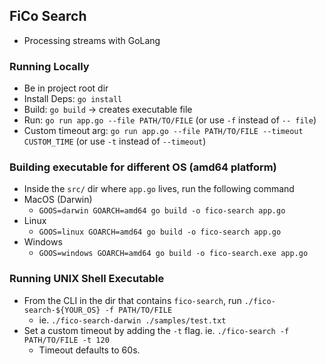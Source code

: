 ## FiCo Search
- Processing streams with GoLang

### Running Locally
- Be in project root dir
- Install Deps: `go install`
- Build: `go build` -> creates executable file
- Run: `go run app.go --file PATH/TO/FILE` (or use `-f` instead of `-- file`)
- Custom timeout arg: `go run app.go --file PATH/TO/FILE --timeout CUSTOM_TIME` (or use `-t` instead of `--timeout`)

### Building executable for different OS (amd64 platform)
- Inside the `src/` dir where `app.go` lives, run the following command
- MacOS (Darwin)
  - `GOOS=darwin GOARCH=amd64 go build -o fico-search app.go`
- Linux
  - `GOOS=linux GOARCH=amd64 go build -o fico-search app.go`
- Windows
  - `GOOS=windows GOARCH=amd64 go build -o fico-search.exe app.go`

### Running UNIX Shell Executable
- From the CLI in the dir that contains `fico-search`, run `./fico-search-${YOUR_OS} -f PATH/TO/FILE`
  - ie. `./fico-search-darwin ./samples/test.txt`
- Set a custom timeout by adding the `-t` flag. ie. `./fico-search -f PATH/TO/FILE -t 120`
  - Timeout defaults to 60s.

